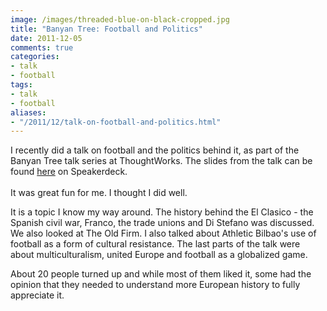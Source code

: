 ```yaml
---
image: /images/threaded-blue-on-black-cropped.jpg
title: "Banyan Tree: Football and Politics"
date: 2011-12-05
comments: true
categories:
- talk
- football
tags:
- talk
- football
aliases:
- "/2011/12/talk-on-football-and-politics.html"
---
```


I recently did a talk on football and the politics behind it, as part of the Banyan Tree talk series at ThoughtWorks. The slides from the talk can be found <a href="http://speakerdeck.com/u/sdqali/p/football-as-a-lense">here</a> on Speakerdeck.<br /><br /></div>It was great fun for me. I thought I did well.

It is a topic I know my way around. The history behind the El Clasico - the Spanish civil war, Franco, the trade unions and Di Stefano was discussed. We also looked at The Old Firm. I also talked about Athletic Bilbao's use of football as a form of cultural resistance. The last parts of the talk were about multiculturalism, united Europe and football as a globalized game.

About 20 people turned up and while most of them liked it, some had the opinion that they needed to understand more European history to fully appreciate it.
